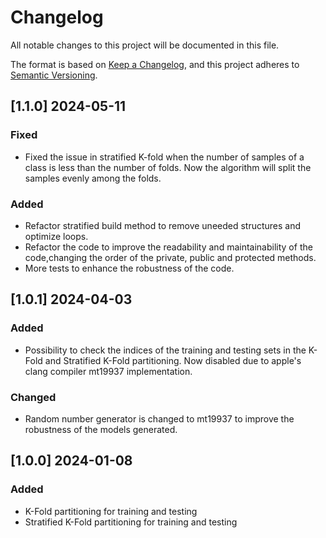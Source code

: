 # Changelog

All notable changes to this project will be documented in this file.

The format is based on [Keep a Changelog](https://keepachangelog.com/en/1.1.0/),
and this project adheres to [Semantic Versioning](https://semver.org/spec/v2.0.0.html).

## [1.1.0] 2024-05-11

### Fixed

- Fixed the issue in stratified K-fold when the number of samples of a class is less than the number of folds. Now the algorithm will split the samples evenly among the folds.

### Added

- Refactor stratified build method to remove uneeded structures and optimize loops.
- Refactor the code to improve the readability and maintainability of the code,changing the order of the private, public and protected methods.
- More tests to enhance the robustness of the code.

## [1.0.1] 2024-04-03

### Added

- Possibility to check the indices of the training and testing sets in the K-Fold and Stratified K-Fold partitioning. Now disabled due to apple's clang compiler mt19937 implementation.

### Changed

- Random number generator is changed to mt19937 to improve the robustness of the models generated.

## [1.0.0] 2024-01-08

### Added

- K-Fold partitioning for training and testing
- Stratified K-Fold partitioning for training and testing
